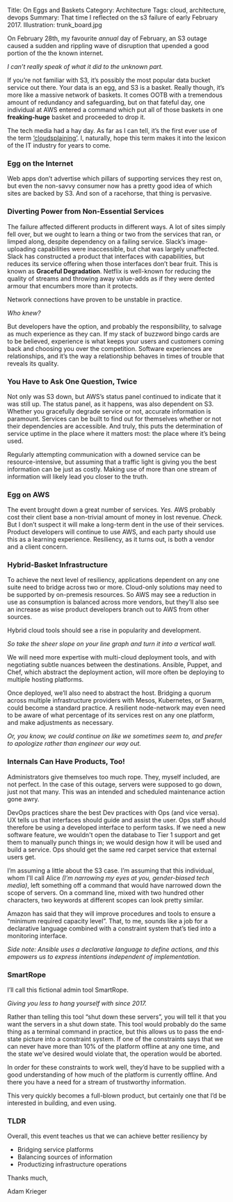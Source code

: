 Title: On Eggs and Baskets
Category: Architecture
Tags: cloud, architecture, devops
Summary: That time I reflected on the s3 failure of early February 2017.
Illustration: trunk_board.jpg

On February 28th, my favourite *annual* day of February, an S3 outage caused a sudden and rippling wave of disruption that upended a good portion of the the known internet. 

*I can’t really speak of what it did to the unknown part.*

If you’re not familiar with S3, it’s possibly the most popular data bucket service out there. Your data is an egg, and S3 is a basket. Really though, it’s more like a massive network of baskets. It comes OOTB with a tremendous amount of redundancy and safeguarding, but on that fateful day, one individual at AWS entered a command which put all of those baskets in one **freaking-huge** basket and proceeded to drop it.

The tech media had a hay day. As far as I can tell, it’s the first ever use of the term [‘cloudsplaining’](https://techcrunch.com/2017/03/02/aws-cloudsplains-what-happend-to-s3-storage-on-monday/). I, naturally, hope this term makes it into the lexicon of the IT industry for years to come.

### Egg on the Internet

Web apps don’t advertise which pillars of supporting services they rest on, but even the non-savvy consumer now has a pretty good idea of which sites are backed by S3. And son of a racehorse, that thing is pervasive.

### Diverting Power from Non-Essential Services

The failure affected different products in different ways. A lot of sites simply fell over, but we ought to learn a thing or two from the services that ran, or limped along, despite dependency on a failing service. Slack’s image-uploading capabilities were inaccessible, but chat was largely unaffected. Slack has constructed a product that interfaces with capabilities, but reduces its service offering when those interfaces don’t bear fruit. This is known as **Graceful Degradation**. Netflix is well-known for reducing the quality of streams and throwing away value-adds as if they were dented armour that encumbers more than it protects. 

Network connections have proven to be unstable in practice. 

*Who knew?* 

But developers have the option, and probably the responsibility, to salvage as much experience as they can. If my stack of buzzword bingo cards are to be believed, experience is what keeps your users and customers coming back and choosing you over the competition. Software experiences are relationships, and it’s the way a relationship behaves in times of trouble that reveals its quality.

### You Have to Ask One Question, Twice

Not only was S3 down, but AWS’s status panel continued to indicate that it was still up. The status panel, as it happens, was also dependent on S3. Whether you gracefully degrade service or not, accurate information is paramount. Services can be built to find out for themselves whether or not their dependencies are accessible. And truly, this puts the determination of service uptime in the place where it matters most: the place where it’s being used.

Regularly attempting communication with a downed service can be resource-intensive, but assuming that a traffic light is giving you the best information can be just as costly. Making use of more than one stream of information will likely lead you closer to the truth.

### Egg on AWS

The event brought down a great number of services. *Yes.* AWS probably cost their client base a non-trivial amount of money in lost revenue. *Check.* But I don’t suspect it will make a long-term dent in the use of their services. Product developers will continue to use AWS, and each party should use this as a learning experience. Resiliency, as it turns out, is both a vendor and a client concern.

### Hybrid-Basket Infrastructure

To achieve the next level of resiliency, applications dependent on any one suite need to bridge across two or more. Cloud-only solutions may need to be supported by on-premesis resources. So AWS may see a reduction in use as consumption is balanced across more vendors, but they’ll also see an increase as wise product developers branch out to AWS from other sources.

Hybrid cloud tools should see a rise in popularity and development. 

*So take the sheer slope on your line graph and turn it into a vertical wall.* 

We will need more expertise with multi-cloud deployment tools, and with negotiating subtle nuances between the destinations. Ansible, Puppet, and Chef, which abstract the deployment action, will more often be deploying to multiple hosting platforms.

Once deployed, we’ll also need to abstract the host. Bridging a quorum across multiple infrastructure providers with Mesos, Kubernetes, or Swarm, could become a standard practice. A resilient node-network may even need to be aware of what percentage of its services rest on any one platform, and make adjustments as necessary. 

*Or, you know, we could continue on like we sometimes seem to, and prefer to apologize rather than engineer our way out.*

### Internals Can Have Products, Too!

Administrators give themselves too much rope. They, myself included, are not perfect. In the case of this outage, servers were supposed to go down, just not that many. This was an intended and scheduled maintenance action gone awry.

DevOps practices share the best Dev practices with Ops (and vice versa). UX tells us that interfaces should guide and assist the user. Ops staff should therefore be using a developed interface to perform tasks. If we need a new software feature, we wouldn't open the database to Tier 1 support and get them to manually punch things in; we would design how it will be used and build a service. Ops should get the same red carpet service that external users get.

I’m assuming a little about the S3 case. I’m assuming that this individual, whom I’ll call Alice *(I’m narrowing my eyes at you, gender-biased tech media)*, left something off a command that would have narrowed down the scope of servers. On a command line, mixed with two hundred other characters, two keywords at different scopes can look pretty similar. 

Amazon has said that they will improve procedures and tools to ensure a “minimum required capacity level”. That, to me, sounds like a job for a declarative language combined with a constraint system that’s tied into a monitoring interface. 

*Side note: Ansible uses a declarative language to define actions, and this empowers us to express intentions independent of implementation.*

### SmartRope

I’ll call this fictional admin tool SmartRope. 

*Giving you less to hang yourself with since 2017.* 

Rather than telling this tool “shut down these servers”, you will tell it that you want the servers in a shut down state. This tool would probably do the same thing as a terminal command in practice, but this allows us to pass the end-state picture into a constraint system. If one of the constraints says that we can never have more than 10% of the platform offline at any one time, and the state we’ve desired would violate that, the operation would be aborted. 

In order for these constraints to work well, they’d have to be supplied with a good understanding of how much of the platform is currently offline. And there you have a need for a stream of trustworthy information.

This very quickly becomes a full-blown product, but certainly one that I’d be interested in building, and even using.

### TLDR

Overall, this event teaches us that we can achieve better resiliency by

- Bridging service platforms
- Balancing sources of information
- Productizing infrastructure operations

Thanks much,

Adam Krieger